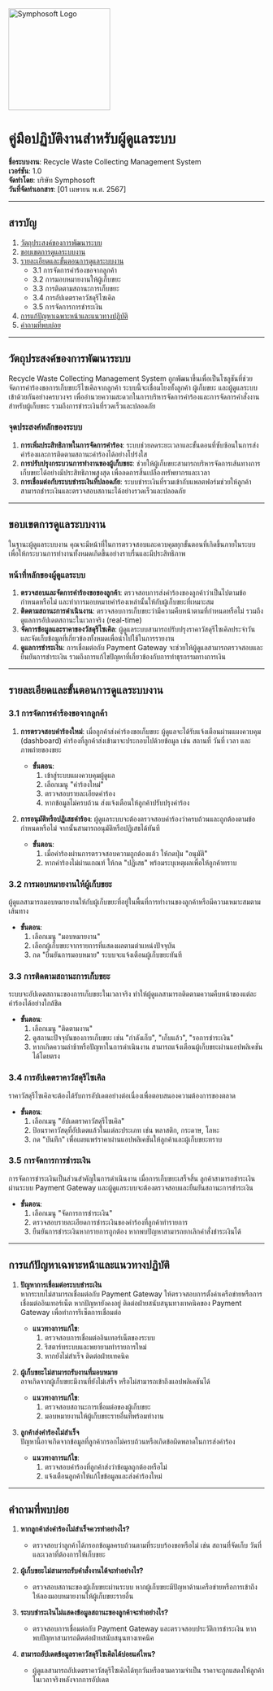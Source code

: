 <img src="https://www.symphosoft.com/logo/symphosoftLogo.png" alt="Symphosoft Logo" width="200"/>

# คู่มือปฏิบัติงานสำหรับผู้ดูแลระบบ

**ชื่อระบบงาน**: Recycle Waste Collecting Management System  
**เวอร์ชัน**: 1.0  
**จัดทำโดย**: บริษัท Symphosoft  
**วันที่จัดทำเอกสาร**: [01 เมษายน พ.ศ. 2567]

---

## สารบัญ
1. [วัตถุประสงค์ของการพัฒนาระบบ](#วัตถุประสงค์ของการพัฒนาระบบ)  
2. [ขอบเขตการดูแลระบบงาน](#ขอบเขตการดูแลระบบงาน)  
3. [รายละเอียดและขั้นตอนการดูแลระบบงาน](#รายละเอียดและขั้นตอนการดูแลระบบงาน)  
   - 3.1 การจัดการคำร้องขอจากลูกค้า
   - 3.2 การมอบหมายงานให้ผู้เก็บขยะ
   - 3.3 การติดตามสถานะการเก็บขยะ
   - 3.4 การอัปเดตราคาวัสดุรีไซเคิล
   - 3.5 การจัดการการชำระเงิน
4. [การแก้ปัญหาเฉพาะหน้าและแนวทางปฏิบัติ](#การแก้ปัญหาเฉพาะหน้าและแนวทางปฏิบัติ)
5. [คำถามที่พบบ่อย](#คำถามที่พบบ่อย)

---

## วัตถุประสงค์ของการพัฒนาระบบ
Recycle Waste Collecting Management System ถูกพัฒนาขึ้นเพื่อเป็นโซลูชันที่ช่วยจัดการคำร้องขอการเก็บขยะรีไซเคิลจากลูกค้า ระบบนี้จะเชื่อมโยงทั้งลูกค้า ผู้เก็บขยะ และผู้ดูแลระบบเข้าด้วยกันอย่างครบวงจร เพื่ออำนวยความสะดวกในการบริหารจัดการคำร้องและการจัดการคำสั่งงานสำหรับผู้เก็บขยะ รวมถึงการชำระเงินที่รวดเร็วและปลอดภัย

### จุดประสงค์หลักของระบบ
1. **การเพิ่มประสิทธิภาพในการจัดการคำร้อง**: ระบบช่วยลดระยะเวลาและขั้นตอนที่ซับซ้อนในการส่งคำร้องและการติดตามสถานะคำร้องได้อย่างโปร่งใส
2. **การปรับปรุงกระบวนการทำงานของผู้เก็บขยะ**: ช่วยให้ผู้เก็บขยะสามารถบริหารจัดการเส้นทางการเก็บขยะได้อย่างมีประสิทธิภาพสูงสุด เพื่อลดการสิ้นเปลืองทรัพยากรและเวลา
3. **การเชื่อมต่อกับระบบชำระเงินที่ปลอดภัย**: ระบบชำระเงินที่รวมเข้ากับแพลตฟอร์มช่วยให้ลูกค้าสามารถชำระเงินและตรวจสอบสถานะได้อย่างรวดเร็วและปลอดภัย

---

## ขอบเขตการดูแลระบบงาน
ในฐานะผู้ดูแลระบบงาน คุณจะมีหน้าที่ในการตรวจสอบและควบคุมทุกขั้นตอนที่เกิดขึ้นภายในระบบ เพื่อให้กระบวนการทำงานทั้งหมดเกิดขึ้นอย่างราบรื่นและมีประสิทธิภาพ

### หน้าที่หลักของผู้ดูแลระบบ
1. **ตรวจสอบและจัดการคำร้องขอของลูกค้า**: ตรวจสอบการส่งคำร้องของลูกค้าว่าเป็นไปตามข้อกำหนดหรือไม่ และทำการมอบหมายคำร้องเหล่านั้นให้กับผู้เก็บขยะที่เหมาะสม
2. **ติดตามสถานะการดำเนินงาน**: ตรวจสอบการเก็บขยะว่ามีความคืบหน้าตามที่กำหนดหรือไม่ รวมถึงดูแลการอัปเดตสถานะในเวลาจริง (real-time)
3. **จัดการข้อมูลและราคาของวัสดุรีไซเคิล**: ผู้ดูแลระบบสามารถปรับปรุงราคาวัสดุรีไซเคิลประจำวัน และจัดเก็บข้อมูลที่เกี่ยวข้องทั้งหมดเพื่อนำไปใช้ในการรายงาน
4. **ดูแลการชำระเงิน**: การเชื่อมต่อกับ Payment Gateway จะช่วยให้ผู้ดูแลสามารถตรวจสอบและยืนยันการชำระเงิน รวมถึงการแก้ไขปัญหาที่เกี่ยวข้องกับการทำธุรกรรมทางการเงิน

---

## รายละเอียดและขั้นตอนการดูแลระบบงาน

### 3.1 การจัดการคำร้องขอจากลูกค้า
1. **การตรวจสอบคำร้องใหม่**: เมื่อลูกค้าส่งคำร้องขอเก็บขยะ ผู้ดูแลจะได้รับแจ้งเตือนผ่านแผงควบคุม (dashboard) คำร้องที่ลูกค้าส่งเข้ามาจะประกอบไปด้วยข้อมูล เช่น สถานที่ วันที่ เวลา และภาพถ่ายของขยะ
   - **ขั้นตอน**:  
     1. เข้าสู่ระบบแผงควบคุมผู้ดูแล
     2. เลือกเมนู "คำร้องใหม่"
     3. ตรวจสอบรายละเอียดคำร้อง
     4. หากข้อมูลไม่ครบถ้วน ส่งแจ้งเตือนให้ลูกค้าปรับปรุงคำร้อง

2. **การอนุมัติหรือปฏิเสธคำร้อง**: ผู้ดูแลระบบจะต้องตรวจสอบคำร้องว่าครบถ้วนและถูกต้องตามข้อกำหนดหรือไม่ จากนั้นสามารถอนุมัติหรือปฏิเสธได้ทันที
   - **ขั้นตอน**:  
     1. เมื่อคำร้องผ่านการตรวจสอบความถูกต้องแล้ว ให้กดปุ่ม "อนุมัติ"
     2. หากคำร้องไม่ผ่านเกณฑ์ ให้กด "ปฏิเสธ" พร้อมระบุเหตุผลเพื่อให้ลูกค้าทราบ

### 3.2 การมอบหมายงานให้ผู้เก็บขยะ
ผู้ดูแลสามารถมอบหมายงานให้กับผู้เก็บขยะที่อยู่ในพื้นที่การทำงานของลูกค้าหรือมีความเหมาะสมตามเส้นทาง
   - **ขั้นตอน**:  
     1. เลือกเมนู "มอบหมายงาน"
     2. เลือกผู้เก็บขยะจากรายการที่แสดงผลตามตำแหน่งปัจจุบัน
     3. กด "ยืนยันการมอบหมาย" ระบบจะแจ้งเตือนผู้เก็บขยะทันที

### 3.3 การติดตามสถานะการเก็บขยะ
ระบบจะอัปเดตสถานะของการเก็บขยะในเวลาจริง ทำให้ผู้ดูแลสามารถติดตามความคืบหน้าของแต่ละคำร้องได้อย่างใกล้ชิด
   - **ขั้นตอน**:  
     1. เลือกเมนู "ติดตามงาน"
     2. ดูสถานะปัจจุบันของการเก็บขยะ เช่น "กำลังเก็บ", "เก็บแล้ว", "รอการชำระเงิน"
     3. หากเกิดความล่าช้าหรือปัญหาในการดำเนินงาน สามารถแจ้งเตือนผู้เก็บขยะผ่านแอปพลิเคชันได้โดยตรง

### 3.4 การอัปเดตราคาวัสดุรีไซเคิล
ราคาวัสดุรีไซเคิลจะต้องได้รับการอัปเดตอย่างต่อเนื่องเพื่อตอบสนองความต้องการของตลาด
   - **ขั้นตอน**:  
     1. เลือกเมนู "อัปเดตราคาวัสดุรีไซเคิล"
     2. ป้อนราคาวัสดุที่อัปเดตแล้วในแต่ละประเภท เช่น พลาสติก, กระดาษ, โลหะ
     3. กด "บันทึก" เพื่อเผยแพร่ราคาผ่านแอปพลิเคชันให้ลูกค้าและผู้เก็บขยะทราบ

### 3.5 การจัดการการชำระเงิน
การจัดการชำระเงินเป็นส่วนสำคัญในการดำเนินงาน เมื่อการเก็บขยะเสร็จสิ้น ลูกค้าสามารถชำระเงินผ่านระบบ Payment Gateway และผู้ดูแลระบบจะต้องตรวจสอบและยืนยันสถานะการชำระเงิน
   - **ขั้นตอน**:  
     1. เลือกเมนู "จัดการการชำระเงิน"
     2. ตรวจสอบรายละเอียดการชำระเงินของคำร้องที่ลูกค้าทำรายการ
     3. ยืนยันการชำระเงินหากรายการถูกต้อง หากพบปัญหาสามารถยกเลิกคำสั่งชำระเงินได้

---

## การแก้ปัญหาเฉพาะหน้าและแนวทางปฏิบัติ

1. **ปัญหาการเชื่อมต่อระบบชำระเงิน**  
   หากระบบไม่สามารถเชื่อมต่อกับ Payment Gateway ให้ตรวจสอบการตั้งค่าเครือข่ายหรือการเชื่อมต่ออินเทอร์เน็ต หากปัญหายังคงอยู่ ติดต่อฝ่ายสนับสนุนทางเทคนิคของ Payment Gateway เพื่อทำการรีเซ็ตการเชื่อมต่อ
   - **แนวทางการแก้ไข**:  
     1. ตรวจสอบการเชื่อมต่ออินเทอร์เน็ตของระบบ
     2. รีสตาร์ทระบบและพยายามทำรายการใหม่
     3. หากยังไม่สำเร็จ ติดต่อฝ่ายเทคนิค

2. **ผู้เก็บขยะไม่สามารถรับงานที่มอบหมาย**  
   อาจเกิดจากผู้เก็บขยะมีงานที่ยังไม่เสร็จ หรือไม่สามารถเข้าถึงแอปพลิเคชันได้
   - **แนวทางการแก้ไข**:  
     1. ตรวจสอบสถานะการเชื่อมต่อของผู้เก็บขยะ
     2. มอบหมายงานให้ผู้เก็บขยะรายอื่นที่พร้อมทำงาน

3. **ลูกค้าส่งคำร้องไม่สำเร็จ**  
   ปัญหานี้อาจเกิดจากข้อมูลที่ลูกค้ากรอกไม่ครบถ้วนหรือเกิดข้อผิดพลาดในการส่งคำร้อง
   - **แนวทางการแก้ไข**:  
     1. ตรวจสอบคำร้องที่ลูกค้าส่งว่าข้อมูลถูกต้องหรือไม่
     2. แจ้งเตือนลูกค้าให้แก้ไขข้อมูลและส่งคำร้องใหม่

---

## คำถามที่พบบ่อย

1. **หากลูกค้าส่งคำร้องไม่สำเร็จควรทำอย่างไร?**  
   - ตรวจสอบว่าลูกค้าได้กรอกข้อมูลครบถ้วนตามที่ระบบร้องขอหรือไม่ เช่น สถานที่จัดเก็บ วันที่ และเวลาที่ต้องการให้เก็บขยะ

2. **ผู้เก็บขยะไม่สามารถรับคำสั่งงานได้จะทำอย่างไร?**  
   - ตรวจสอบสถานะของผู้เก็บขยะผ่านระบบ หากผู้เก็บขยะมีปัญหาด้านเครือข่ายหรือการเข้าถึง ให้ลองมอบหมายงานให้ผู้เก็บขยะรายอื่น

3. **ระบบชำระเงินไม่แสดงข้อมูลสถานะของลูกค้าจะทำอย่างไร?**  
   - ตรวจสอบการเชื่อมต่อกับ Payment Gateway และตรวจสอบประวัติการชำระเงิน หากพบปัญหาสามารถติดต่อฝ่ายสนับสนุนทางเทคนิค

4. **สามารถอัปเดตข้อมูลราคาวัสดุรีไซเคิลได้บ่อยแค่ไหน?**  
   - ผู้ดูแลสามารถอัปเดตราคาวัสดุรีไซเคิลได้ทุกวันหรือตามความจำเป็น ราคาจะถูกแสดงให้ลูกค้าในเวลาจริงหลังจากการอัปเดต
